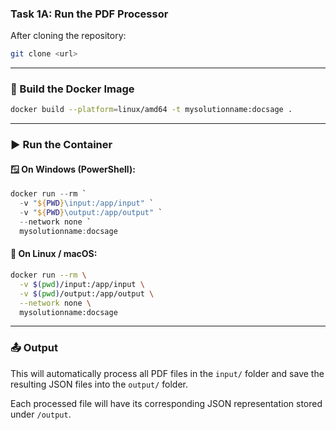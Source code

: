 ### Task 1A: Run the PDF Processor

After cloning the repository:

```bash
git clone <url>
```

---

### 🐳 Build the Docker Image

```bash
docker build --platform=linux/amd64 -t mysolutionname:docsage .
```

---

### ▶️ Run the Container

#### 🪟 On Windows (PowerShell):

```powershell
docker run --rm `
  -v "${PWD}\input:/app/input" `
  -v "${PWD}\output:/app/output" `
  --network none `
  mysolutionname:docsage
```

#### 🐧 On Linux / macOS:

```bash
docker run --rm \
  -v $(pwd)/input:/app/input \
  -v $(pwd)/output:/app/output \
  --network none \
  mysolutionname:docsage
```

---

### 📤 Output

This will automatically process all PDF files in the `input/` folder and save the resulting JSON files into the `output/` folder.

Each processed file will have its corresponding JSON representation stored under `/output`.
